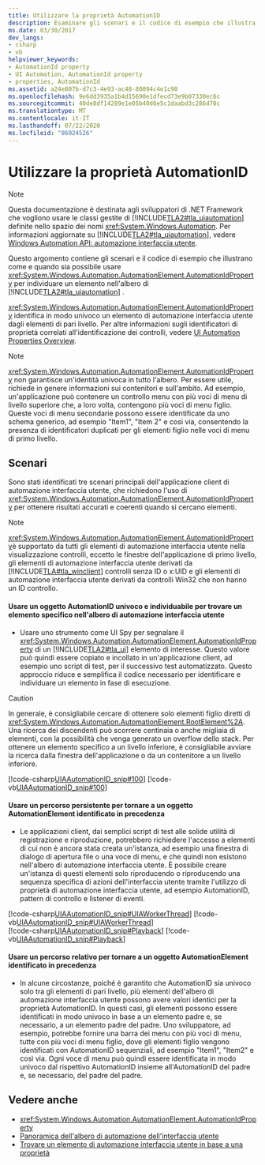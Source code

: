 ```yaml
---
title: Utilizzare la proprietà AutomationID
description: Esaminare gli scenari e il codice di esempio che illustra come e quando usare la proprietà AutomationID per trovare un elemento all'interno dell'albero di automazione interfaccia utente.
ms.date: 03/30/2017
dev_langs:
- csharp
- vb
helpviewer_keywords:
- AutomationId property
- UI Automation, AutomationId property
- properties, AutomationId
ms.assetid: a24e807b-d7c3-4e93-ac48-80094c4e1c90
ms.openlocfilehash: 9e6dd3935a1b4d15690e1dfecd73e9b07330ec6c
ms.sourcegitcommit: 40de8df14289e1e05b40d6e5c1daabd3c286d70c
ms.translationtype: MT
ms.contentlocale: it-IT
ms.lasthandoff: 07/22/2020
ms.locfileid: "86924526"
---
```

# <a name="use-the-automationid-property"></a>Utilizzare la proprietà AutomationID
> [!NOTE]
> Questa documentazione è destinata agli sviluppatori di .NET Framework che vogliono usare le classi gestite di [!INCLUDE[TLA2#tla_uiautomation](../../../includes/tla2sharptla-uiautomation-md.md)] definite nello spazio dei nomi <xref:System.Windows.Automation>. Per informazioni aggiornate su [!INCLUDE[TLA2#tla_uiautomation](../../../includes/tla2sharptla-uiautomation-md.md)], vedere [Windows Automation API: automazione interfaccia utente](/windows/win32/winauto/entry-uiauto-win32).  
  
 Questo argomento contiene gli scenari e il codice di esempio che illustrano come e quando sia possibile usare <xref:System.Windows.Automation.AutomationElement.AutomationIdProperty> per individuare un elemento nell'albero di [!INCLUDE[TLA2#tla_uiautomation](../../../includes/tla2sharptla-uiautomation-md.md)] .  
  
 <xref:System.Windows.Automation.AutomationElement.AutomationIdProperty> identifica in modo univoco un elemento di automazione interfaccia utente dagli elementi di pari livello. Per altre informazioni sugli identificatori di proprietà correlati all'identificazione dei controlli, vedere [UI Automation Properties Overview](ui-automation-properties-overview.md).  
  
> [!NOTE]
> <xref:System.Windows.Automation.AutomationElement.AutomationIdProperty> non garantisce un'identità univoca in tutto l'albero. Per essere utile, richiede in genere informazioni sui contenitori e sull'ambito. Ad esempio, un'applicazione può contenere un controllo menu con più voci di menu di livello superiore che, a loro volta, contengono più voci di menu figlio. Queste voci di menu secondarie possono essere identificate da uno schema generico, ad esempio "Item1", "Item 2" e così via, consentendo la presenza di identificatori duplicati per gli elementi figlio nelle voci di menu di primo livello.  
  
## <a name="scenarios"></a>Scenari  
 Sono stati identificati tre scenari principali dell'applicazione client di automazione interfaccia utente, che richiedono l'uso di <xref:System.Windows.Automation.AutomationElement.AutomationIdProperty> per ottenere risultati accurati e coerenti quando si cercano elementi.  
  
> [!NOTE]
> <xref:System.Windows.Automation.AutomationElement.AutomationIdProperty>è supportato da tutti gli elementi di automazione interfaccia utente nella visualizzazione controlli, eccetto le finestre dell'applicazione di primo livello, gli elementi di automazione interfaccia utente derivati da [!INCLUDE[TLA#tla_winclient](../../../includes/tlasharptla-winclient-md.md)] controlli senza ID o x:UID e gli elementi di automazione interfaccia utente derivati da controlli Win32 che non hanno un ID controllo.  
  
#### <a name="use-a-unique-and-discoverable-automationid-to-locate-a-specific-element-in-the-ui-automation-tree"></a>Usare un oggetto AutomationID univoco e individuabile per trovare un elemento specifico nell'albero di automazione interfaccia utente  
  
- Usare uno strumento come UI Spy per segnalare il <xref:System.Windows.Automation.AutomationElement.AutomationIdProperty> di un [!INCLUDE[TLA2#tla_ui](../../../includes/tla2sharptla-ui-md.md)] elemento di interesse. Questo valore può quindi essere copiato e incollato in un'applicazione client, ad esempio uno script di test, per il successivo test automatizzato. Questo approccio riduce e semplifica il codice necessario per identificare e individuare un elemento in fase di esecuzione.  
  
> [!CAUTION]
> In generale, è consigliabile cercare di ottenere solo elementi figlio diretti di <xref:System.Windows.Automation.AutomationElement.RootElement%2A>. Una ricerca dei discendenti può scorrere centinaia o anche migliaia di elementi, con la possibilità che venga generato un overflow dello stack. Per ottenere un elemento specifico a un livello inferiore, è consigliabile avviare la ricerca dalla finestra dell'applicazione o da un contenitore a un livello inferiore.  
  
 [!code-csharp[UIAAutomationID_snip#100](../../../samples/snippets/csharp/VS_Snippets_Wpf/UIAAutomationID_snip/CSharp/FindByAutomationID.xaml.cs#100)]
 [!code-vb[UIAAutomationID_snip#100](../../../samples/snippets/visualbasic/VS_Snippets_Wpf/UIAAutomationID_snip/VisualBasic/FindByAutomationID.xaml.vb#100)]  
  
#### <a name="use-a-persistent-path-to-return-to-a-previously-identified-automationelement"></a>Usare un percorso persistente per tornare a un oggetto AutomationElement identificato in precedenza  
  
- Le applicazioni client, dai semplici script di test alle solide utilità di registrazione e riproduzione, potrebbero richiedere l'accesso a elementi di cui non è ancora stata creata un'istanza, ad esempio una finestra di dialogo di apertura file o una voce di menu, e che quindi non esistono nell'albero di automazione interfaccia utente. È possibile creare un'istanza di questi elementi solo riproducendo o riproducendo una sequenza specifica di azioni dell'interfaccia utente tramite l'utilizzo di proprietà di automazione interfaccia utente, ad esempio AutomationID, pattern di controllo e listener di eventi.
  
 [!code-csharp[UIAAutomationID_snip#UIAWorkerThread](../../../samples/snippets/csharp/VS_Snippets_Wpf/UIAAutomationID_snip/CSharp/FindByAutomationID.xaml.cs#uiaworkerthread)]
 [!code-vb[UIAAutomationID_snip#UIAWorkerThread](../../../samples/snippets/visualbasic/VS_Snippets_Wpf/UIAAutomationID_snip/VisualBasic/FindByAutomationID.xaml.vb#uiaworkerthread)]  
[!code-csharp[UIAAutomationID_snip#Playback](../../../samples/snippets/csharp/VS_Snippets_Wpf/UIAAutomationID_snip/CSharp/FindByAutomationID.xaml.cs#playback)]
[!code-vb[UIAAutomationID_snip#Playback](../../../samples/snippets/visualbasic/VS_Snippets_Wpf/UIAAutomationID_snip/VisualBasic/FindByAutomationID.xaml.vb#playback)]  
  
#### <a name="use-a-relative-path-to-return-to-a-previously-identified-automationelement"></a>Usare un percorso relativo per tornare a un oggetto AutomationElement identificato in precedenza  
  
- In alcune circostanze, poiché è garantito che AutomationID sia univoco solo tra gli elementi di pari livello, più elementi dell'albero di automazione interfaccia utente possono avere valori identici per la proprietà AutomationID. In questi casi, gli elementi possono essere identificati in modo univoco in base a un elemento padre e, se necessario, a un elemento padre del padre. Uno sviluppatore, ad esempio, potrebbe fornire una barra dei menu con più voci di menu, tutte con più voci di menu figlio, dove gli elementi figlio vengono identificati con AutomationID sequenziali, ad esempio "Item1", "Item2" e così via. Ogni voce di menu può quindi essere identificata in modo univoco dal rispettivo AutomationID insieme all'AutomationID del padre e, se necessario, del padre del padre.  
  
## <a name="see-also"></a>Vedere anche

- <xref:System.Windows.Automation.AutomationElement.AutomationIdProperty>
- [Panoramica dell'albero di automazione dell'interfaccia utente](ui-automation-tree-overview.md)
- [Trovare un elemento di automazione interfaccia utente in base a una proprietà](find-a-ui-automation-element-based-on-a-property-condition.md)
